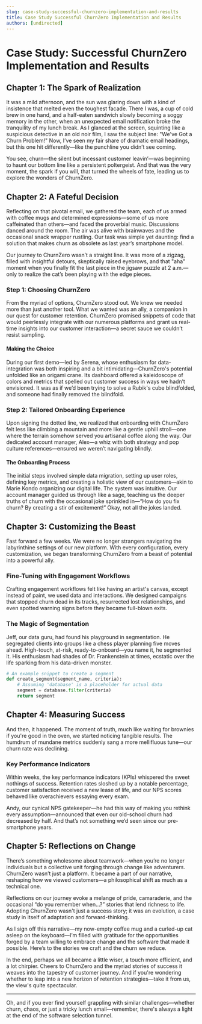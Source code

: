 ```yaml
---
slug: case-study-successful-churnzero-implementation-and-results
title: Case Study Successful ChurnZero Implementation and Results
authors: [undirected]
---
```



# Case Study: Successful ChurnZero Implementation and Results

## Chapter 1: The Spark of Realization 

It was a mild afternoon, and the sun was glaring down with a kind of insistence that melted even the toughest facade. There I was, a cup of cold brew in one hand, and a half-eaten sandwich slowly becoming a soggy memory in the other, when an unexpected email notification broke the tranquility of my lunch break. As I glanced at the screen, squinting like a suspicious detective in an old noir film, I saw the subject line: "We've Got a Churn Problem!" Now, I’ve seen my fair share of dramatic email headings, but this one hit differently—like the punchline you didn’t see coming. 

You see, churn—the silent but incessant customer leavin’—was beginning to haunt our bottom line like a persistent poltergeist. And that was the very moment, the spark if you will, that turned the wheels of fate, leading us to explore the wonders of ChurnZero.

## Chapter 2: A Fateful Decision

Reflecting on that pivotal email, we gathered the team, each of us armed with coffee mugs and determined expressions—some of us more caffeinated than others—and faced the proverbial music. Discussions danced around the room. The air was alive with brainwaves and the occasional snack wrapper rustling. Our task was simple yet daunting: find a solution that makes churn as obsolete as last year’s smartphone model.

Our journey to ChurnZero wasn’t a straight line. It was more of a zigzag, filled with insightful detours, skeptically raised eyebrows, and that "aha" moment when you finally fit the last piece in the jigsaw puzzle at 2 a.m.—only to realize the cat’s been playing with the edge pieces.

### Step 1: Choosing ChurnZero

From the myriad of options, ChurnZero stood out. We knew we needed more than just another tool. What we wanted was an ally, a companion in our quest for customer retention. ChurnZero promised snippets of code that would peerlessly integrate with our numerous platforms and grant us real-time insights into our customer interaction—a secret sauce we couldn’t resist sampling.

#### Making the Choice

During our first demo—led by Serena, whose enthusiasm for data-integration was both inspiring and a bit intimidating—ChurnZero's potential unfolded like an origami crane. Its dashboard offered a kaleidoscope of colors and metrics that spelled out customer success in ways we hadn’t envisioned. It was as if we’d been trying to solve a Rubik's cube blindfolded, and someone had finally removed the blindfold.

### Step 2: Tailored Onboarding Experience

Upon signing the dotted line, we realized that onboarding with ChurnZero felt less like climbing a mountain and more like a gentle uphill stroll—one where the terrain somehow served you artisanal coffee along the way. Our dedicated account manager, Alex—a whiz with both strategy and pop culture references—ensured we weren’t navigating blindly.

#### The Onboarding Process

The initial steps involved simple data migration, setting up user roles, defining key metrics, and creating a holistic view of our customers—akin to Marie Kondo organizing our digital life. The system was intuitive. Our account manager guided us through like a sage, teaching us the deeper truths of churn with the occasional joke sprinkled in—“How do you fix churn? By creating a stir of excitement!” Okay, not all the jokes landed.

## Chapter 3: Customizing the Beast

Fast forward a few weeks. We were no longer strangers navigating the labyrinthine settings of our new platform. With every configuration, every customization, we began transforming ChurnZero from a beast of potential into a powerful ally. 

### Fine-Tuning with Engagement Workflows

Crafting engagement workflows felt like having an artist's canvas, except instead of paint, we used data and interactions. We designed campaigns that stopped churn dead in its tracks, resurrected lost relationships, and even spotted warning signs before they became full-blown exits. 

### The Magic of Segmentation

Jeff, our data guru, had found his playground in segmentation. He segregated clients into groups like a chess player planning five moves ahead. High-touch, at-risk, ready-to-onboard—you name it, he segmented it. His enthusiasm had shades of Dr. Frankenstein at times, ecstatic over the life sparking from his data-driven monster.

```python
# An example snippet to create a segment
def create_segment(segment_name, criteria):
    # Assuming 'database' is a placeholder for actual data
    segment = database.filter(criteria)
    return segment
```

## Chapter 4: Measuring Success

And then, it happened. The moment of truth, much like waiting for brownies if you're good in the oven, we started noticing tangible results. The humdrum of mundane metrics suddenly sang a more mellifluous tune—our churn rate was declining.

### Key Performance Indicators

Within weeks, the key performance indicators (KPIs) whispered the sweet nothings of success. Retention rates sloshed up by a notable percentage, customer satisfaction received a new lease of life, and our NPS scores behaved like overachievers essaying every exam. 

Andy, our cynical NPS gatekeeper—he had this way of making you rethink every assumption—announced that even our old-school churn had decreased by half. And that’s not something we’d seen since our pre-smartphone years.

## Chapter 5: Reflections on Change

There’s something wholesome about teamwork—when you’re no longer individuals but a collective unit forging through change like adventurers. ChurnZero wasn’t just a platform. It became a part of our narrative, reshaping how we viewed customers—a philosophical shift as much as a technical one.

Reflections on our journey evoke a melange of pride, camaraderie, and the occasional “do you remember when…?” stories that lend richness to life. Adopting ChurnZero wasn't just a success story; it was an evolution, a case study in itself of adaptation and forward-thinking.

As I sign off this narrative—my now-empty coffee mug and a curled-up cat asleep on the keyboard—I’m filled with gratitude for the opportunities forged by a team willing to embrace change and the software that made it possible. Here’s to the stories we craft and the churn we reduce.

In the end, perhaps we all became a little wiser, a touch more efficient, and a lot chirpier. Cheers to ChurnZero and the myriad stories of success it weaves into the tapestry of customer journey. And if you're wondering whether to leap into a new horizon of retention strategies—take it from us, the view's quite spectacular.

---

Oh, and if you ever find yourself grappling with similar challenges—whether churn, chaos, or just a tricky lunch email—remember, there's always a light at the end of the software selection tunnel.